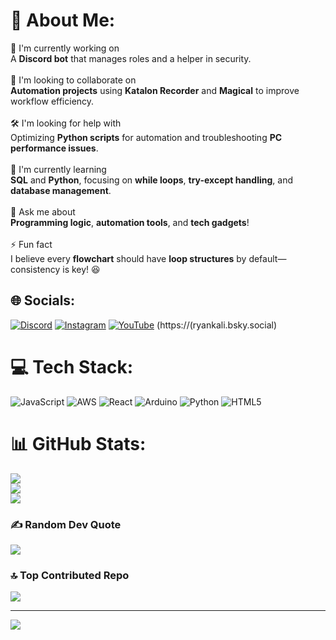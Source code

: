 # 💫 About Me:
🚀 I'm currently working on  <br>A **Discord bot** that manages roles and a helper in security. <br><br>🤝 I'm looking to collaborate on  <br>**Automation projects** using **Katalon Recorder** and **Magical** to improve workflow efficiency.  <br><br>🛠️ I'm looking for help with  <br>Optimizing **Python scripts** for automation and troubleshooting **PC performance issues**.  <br><br>🌱 I'm currently learning  <br>**SQL** and **Python**, focusing on **while loops**, **try-except handling**, and **database management**.  <br><br>💬 Ask me about  <br>**Programming logic**, **automation tools**, and **tech gadgets**!  <br><br>⚡ Fun fact  <br>I believe every **flowchart** should have **loop structures** by default—consistency is key! 😆  <br>


## 🌐 Socials:
[![Discord](https://img.shields.io/badge/Discord-%237289DA.svg?logo=discord&logoColor=white)](https://discord.gg/ryan_ditko) [![Instagram](https://img.shields.io/badge/Instagram-%23E4405F.svg?logo=Instagram&logoColor=white)](https://instagram.com/ryanrodriguexs) [![YouTube](https://img.shields.io/badge/YouTube-%23FF0000.svg?logo=YouTube&logoColor=white)](https://youtube.com/@https://www.youtube.com/@Ryangame2005) 
(https://(ryankali.bsky.social)

# 💻 Tech Stack:
![JavaScript](https://img.shields.io/badge/javascript-%23323330.svg?style=flat-square&logo=javascript&logoColor=%23F7DF1E) ![AWS](https://img.shields.io/badge/AWS-%23FF9900.svg?style=flat-square&logo=amazon-aws&logoColor=white) ![React](https://img.shields.io/badge/react-%2320232a.svg?style=flat-square&logo=react&logoColor=%2361DAFB) ![Arduino](https://img.shields.io/badge/-Arduino-00979D?style=flat-square&logo=Arduino&logoColor=white) ![Python](https://img.shields.io/badge/python-3670A0?style=flat-square&logo=python&logoColor=ffdd54) ![HTML5](https://img.shields.io/badge/html5-%23E34F26.svg?style=flat-square&logo=html5&logoColor=white)
# 📊 GitHub Stats:
![](https://github-readme-stats.vercel.app/api?username=RyanDev-Lab&theme=gotham&hide_border=false&include_all_commits=true&count_private=true)<br/>
![](https://github-readme-streak-stats.herokuapp.com/?user=RyanDev-Lab&theme=gotham&hide_border=false)<br/>
![](https://github-readme-stats.vercel.app/api/top-langs/?username=RyanDev-Lab&theme=gotham&hide_border=false&include_all_commits=true&count_private=true&layout=compact)

### ✍️ Random Dev Quote
![](https://quotes-github-readme.vercel.app/api?type=vetical&theme=dark)

### 🔝 Top Contributed Repo
![](https://github-contributor-stats.vercel.app/api?username=RyanDev-Lab&limit=5&theme=neon&combine_all_yearly_contributions=true)

---
[![](https://visitcount.itsvg.in/api?id=RyanDev-Lab&icon=9&color=3)](https://visitcount.itsvg.in)

<!-- Proudly created with GPRM ( https://gprm.itsvg.in ) -->
